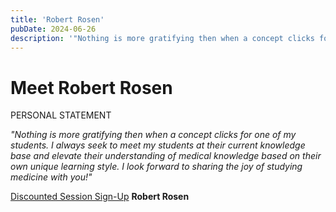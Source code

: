 ```yaml
---
title: 'Robert Rosen'
pubDate: 2024-06-26
description: '"Nothing is more gratifying then when a concept clicks for one of my students. I always seek to meet my students at their current knowledge base and elevat.'
---
```


# Meet Robert Rosen

PERSONAL STATEMENT

_"Nothing is more gratifying then when a concept clicks for one of my students. I always seek to meet my students at their current knowledge base and elevate their understanding of medical knowledge based on their own unique learning style. I look forward to sharing the joy of studying medicine with you!"_

[Discounted Session Sign-Up](/purchase-discounted-session/)
**Robert Rosen**
